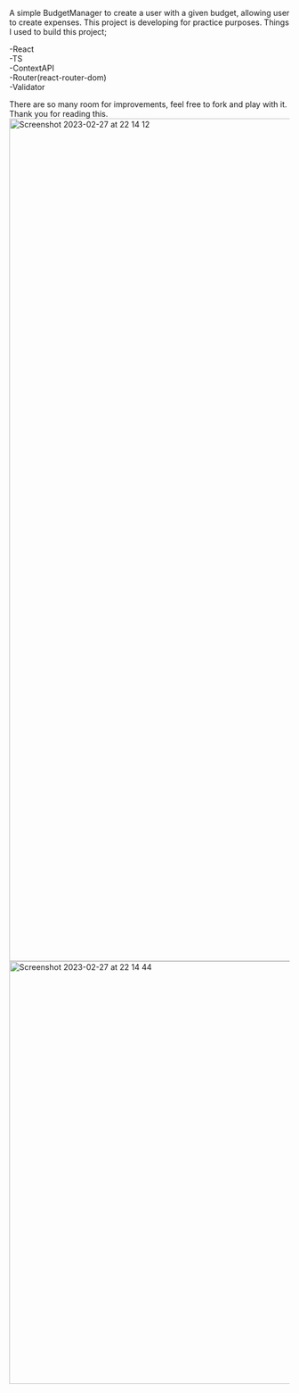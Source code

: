 A simple BudgetManager to create a user with a given budget, allowing user to create expenses. This project is developing for practice purposes.
Things I used to build this project;

  -React<br />
  -TS<br />
  -ContextAPI<br />
  -Router(react-router-dom)<br />
  -Validator<br />

There are so many room for improvements, feel free to fork and play with it. Thank you for reading this.
<img width="1511" alt="Screenshot 2023-02-27 at 22 14 12" src="https://user-images.githubusercontent.com/41509029/221660812-056f66dd-c323-45f7-af86-e8a59ffeeb6c.png">
<img width="758" alt="Screenshot 2023-02-27 at 22 14 44" src="https://user-images.githubusercontent.com/41509029/221660837-5ce15b29-0da3-41a6-b20f-0ac67881da6a.png">
